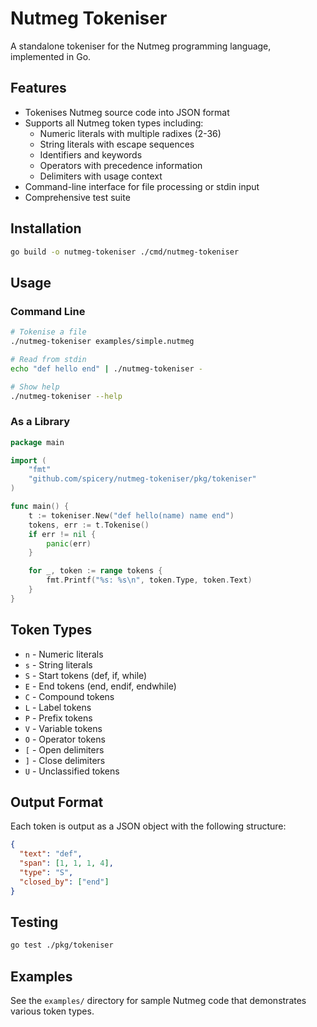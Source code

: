 # Nutmeg Tokeniser

A standalone tokeniser for the Nutmeg programming language, implemented in Go.

## Features

- Tokenises Nutmeg source code into JSON format
- Supports all Nutmeg token types including:
  - Numeric literals with multiple radixes (2-36)
  - String literals with escape sequences
  - Identifiers and keywords
  - Operators with precedence information
  - Delimiters with usage context
- Command-line interface for file processing or stdin input
- Comprehensive test suite

## Installation

```bash
go build -o nutmeg-tokeniser ./cmd/nutmeg-tokeniser
```

## Usage

### Command Line

```bash
# Tokenise a file
./nutmeg-tokeniser examples/simple.nutmeg

# Read from stdin
echo "def hello end" | ./nutmeg-tokeniser -

# Show help
./nutmeg-tokeniser --help
```

### As a Library

```go
package main

import (
    "fmt"
    "github.com/spicery/nutmeg-tokeniser/pkg/tokeniser"
)

func main() {
    t := tokeniser.New("def hello(name) name end")
    tokens, err := t.Tokenise()
    if err != nil {
        panic(err)
    }

    for _, token := range tokens {
        fmt.Printf("%s: %s\n", token.Type, token.Text)
    }
}
```

## Token Types

- `n` - Numeric literals
- `s` - String literals
- `S` - Start tokens (def, if, while)
- `E` - End tokens (end, endif, endwhile)
- `C` - Compound tokens
- `L` - Label tokens
- `P` - Prefix tokens
- `V` - Variable tokens
- `O` - Operator tokens
- `[` - Open delimiters
- `]` - Close delimiters
- `U` - Unclassified tokens

## Output Format

Each token is output as a JSON object with the following structure:

```json
{
  "text": "def",
  "span": [1, 1, 1, 4],
  "type": "S",
  "closed_by": ["end"]
}
```

## Testing

```bash
go test ./pkg/tokeniser
```

## Examples

See the `examples/` directory for sample Nutmeg code that demonstrates various token types.